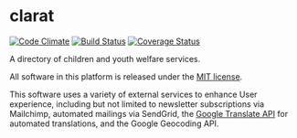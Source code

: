 clarat
======

[![Code Climate](https://codeclimate.com/github/clarat-org/clarat/badges/gpa.svg)](https://codeclimate.com/github/clarat-org/clarat) [![Build Status](https://travis-ci.org/clarat-org/clarat.svg?branch=master)](https://travis-ci.org/clarat-org/clarat) [![Coverage Status](https://coveralls.io/repos/clarat-org/clarat/badge.svg?branch=master&service=github)](https://coveralls.io/github/clarat-org/clarat?branch=master)

A directory of children and youth welfare services.

All software in this platform is released under the [MIT license](LICENSE).

This software uses a variety of external services to enhance User experience, including but not limited to newsletter subscriptions via Mailchimp, automated mailings via SendGrid, the [Google Translate API](https://cloud.google.com/translate/docs/) for automated translations, and the Google Geocoding API.
